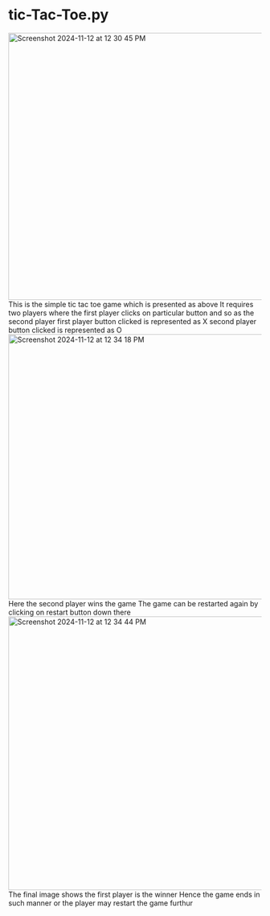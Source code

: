 # tic-Tac-Toe.py
<img width="530" alt="Screenshot 2024-11-12 at 12 30 45 PM" src="https://github.com/user-attachments/assets/288f7b7e-96b9-4754-a5c7-5e433fb4be42">
This is the simple tic tac toe game which is presented as above
It requires two players where the first player clicks on particular button and so as the second player 
first player button clicked is represented as X 
second player button clicked is represented as O
<img width="526" alt="Screenshot 2024-11-12 at 12 34 18 PM" src="https://github.com/user-attachments/assets/c3a475fc-51ae-454f-83d3-886db89a1c5a">
Here the second player wins the game
The game can be restarted again by clicking on restart button down there 
<img width="543" alt="Screenshot 2024-11-12 at 12 34 44 PM" src="https://github.com/user-attachments/assets/9feec359-e113-4d30-92c0-108238df52fb">
The final image shows the first player is the winner 
Hence the game ends in such manner or the player may restart the game furthur 
